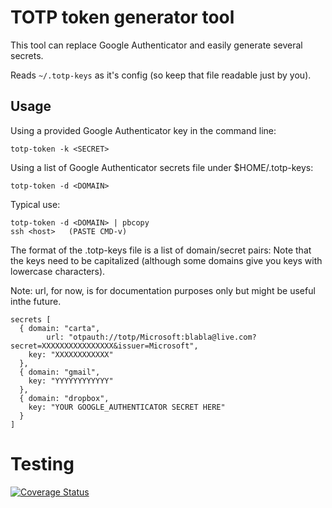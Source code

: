 # TOTP token generator tool

This tool can replace Google Authenticator and easily generate several secrets.

Reads `~/.totp-keys` as it's config (so keep that file readable just by you).

## Usage

Using a provided Google Authenticator key in the command line:
```
totp-token -k <SECRET>
```

Using a list of Google Authenticator secrets file under $HOME/.totp-keys:
```
totp-token -d <DOMAIN>
```

Typical use:
```
totp-token -d <DOMAIN> | pbcopy
ssh <host>   (PASTE CMD-v)
```

The format of the .totp-keys file is a list of domain/secret pairs:
Note that the keys need to be capitalized (although some domains give you keys with lowercase characters).

Note: url, for now, is for documentation purposes only but might be useful inthe future.

```
secrets [
  { domain: "carta",
		url: "otpauth://totp/Microsoft:blabla@live.com?secret=XXXXXXXXXXXXXXXX&issuer=Microsoft",
    key: "XXXXXXXXXXXX"
  },
  { domain: "gmail",
    key: "YYYYYYYYYYYY"
  },
  { domain: "dropbox",
    key: "YOUR GOOGLE_AUTHENTICATOR SECRET HERE"
  }
]
```

# Testing
[![Coverage Status](https://coveralls.io/repos/github/acacio/totp-token/badge.svg?branch=master)](https://coveralls.io/github/acacio/totp-token?branch=master)
